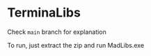 # TerminaLibs

Check ``main`` branch for explanation

To run, just extract the zip and run MadLibs.exe
